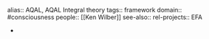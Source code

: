 alias:: AQAL, AQAL Integral theory
tags:: framework
domain:: #consciousness
people:: [[Ken Wilber]]
see-also::
rel-projects:: EFA


-
